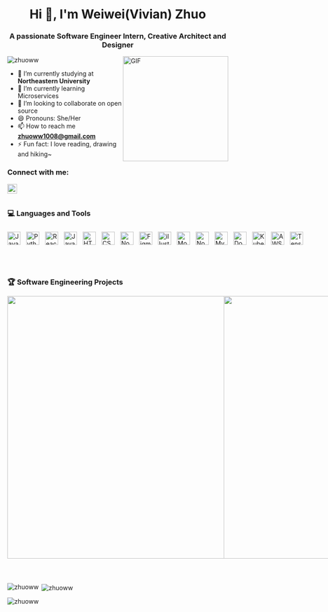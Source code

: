 <h1 align="center">Hi 👋,  I'm Weiwei(Vivian) Zhuo</h1>
<h3 align="center">A passionate Software Engineer Intern, Creative Architect and Designer</h3>
<img align="right" alt="GIF" src="https://cdn.dribbble.com/users/1920348/screenshots/4332641/shot09.gif" height="240" />
<p align="left"> <img src="https://komarev.com/ghpvc/?username=zhuoww&label=Profile%20views&color=0e75b6&style=flat" alt="zhuoww" /> </p>

- 🔭 I’m currently studying at **Northeastern University**
- 🌱 I’m currently learning Microservices
- 👯 I’m looking to collaborate on open source
- 😄 Pronouns: She/Her
- 📫 How to reach me **zhuoww1008@gmail.com**
- ⚡ Fun fact: I love reading, drawing and hiking~

### Connect with me:
[<img align="left" alt="Software Engineer | LinkedIn" width="22px" src="https://cdn.jsdelivr.net/npm/simple-icons@v3/icons/linkedin.svg" />][linkedin]

<br />

#

### 💻 Languages and Tools

<div style="display: flex; padding-top:10px;">
    <img align="left" alt="Java" width="30px" style="padding-right:10px;" src="https://cdn.jsdelivr.net/gh/devicons/devicon/icons/java/java-original.svg"/>
    <img align="left" alt="Python" width="30px" style="padding-right:10px;" src="https://cdn.jsdelivr.net/gh/devicons/devicon/icons/python/python-plain.svg" />
    <img align="left" alt="React" width="30px" style="padding-right:10px;" src="https://cdn.jsdelivr.net/gh/devicons/devicon/icons/react/react-original.svg" />
    <img align="left" alt="JavaScript" width="30px" style="padding-right:10px;" src="https://cdn.jsdelivr.net/gh/devicons/devicon/icons/javascript/javascript-plain.svg" />
    <img align="left" alt="HTML" width="30px" style="padding-right:10px;" src="https://cdn.jsdelivr.net/gh/devicons/devicon/icons/html5/html5-plain.svg" />
    <img align="left" alt="CSS" width="30px" style="padding-right:10px;" src="https://cdn.jsdelivr.net/gh/devicons/devicon/icons/css3/css3-plain.svg" />
    <img align="left" alt="NodeJS" width="30px" style="padding-right:10px;" src="https://cdn.jsdelivr.net/gh/devicons/devicon/icons/nodejs/nodejs-original.svg" />
    <img align="left" alt="Figma" width="30px" style="padding-right:10px;" src="https://cdn.jsdelivr.net/gh/devicons/devicon/icons/figma/figma-original.svg" />
    <img align="left" alt="illustrator" width="30px" style="padding-right:10px;" src="https://cdn.jsdelivr.net/gh/devicons/devicon/icons/illustrator/illustrator-line.svg" />
    <img align="left" alt="Mongodb" width="30px" style="padding-right:10px;" src="https://user-images.githubusercontent.com/25181517/182884177-d48a8579-2cd0-447a-b9a6-ffc7cb02560e.png" />
    <img align="left" alt="NodeJS" width="30px" style="padding-right:10px;" src="https://cdn.jsdelivr.net/gh/devicons/devicon/icons/photoshop/photoshop-line.svg" />
    <img align="left" alt="MySQL" width="30px" style="padding-right:10px;" src="https://user-images.githubusercontent.com/25181517/183896128-ec99105a-ec1a-4d85-b08b-1aa1620b2046.png" />
    <img align="left" alt="Docker" width="30px" style="padding-right:10px;" src="https://user-images.githubusercontent.com/25181517/117207330-263ba280-adf4-11eb-9b97-0ac5b40bc3be.png" />
    <img align="left" alt="Kubernetes" width="30px" style="padding-right:10px;" src="https://user-images.githubusercontent.com/25181517/182534006-037f08b5-8e7b-4e5f-96b6-5d2a5558fa85.png" />
    <img align="left" alt="AWS" width="30px" style="padding-right:10px;" src="https://user-images.githubusercontent.com/25181517/183896132-54262f2e-6d98-41e3-8888-e40ab5a17326.png" />
    <img align="left" alt="TensorFlow" width="30px" style="padding-right:10px;" src="https://user-images.githubusercontent.com/25181517/223639822-2a01e63a-a7f9-4a39-8930-61431541bc06.png" /><br>
    
</div>
<br>
<br>

#

### 🏆 Software Engineering Projects

<div style="display: flex; justify-content: space-between; margin-right: 10px">
    <img src="https://github.com/zhuoww/zhuoww/blob/main/traveling%20web%20app.gif?raw=true" width="600">
    <br>
    <br>
    <img src="https://github.com/zhuoww/zhuoww/blob/main/FoodOrderingSystem.gif?raw=true" width="600">
    <br>
    <br>
    <img src="https://github.com/zhuoww/CodePath_Web_Project2_Flashcards/blob/main/lab3.gif?raw=true" width="600">
    <br>
    <br>
    <img src="https://github.com/zhuoww/CodePath_Web_Project4_Veni_Vici/blob/main/project4.gif?raw=true" width="600">
    <br>
    <br>
</div>
<br>

#

<p><img align="left" src="https://github-readme-stats.vercel.app/api/top-langs?username=zhuoww&show_icons=true&locale=en&layout=compact" alt="zhuoww" /></p>

<p>&nbsp;<img align="center" src="https://github-readme-stats.vercel.app/api?username=zhuoww&show_icons=true&locale=en" alt="zhuoww" /></p>

<p><img align="center" src="https://github-readme-streak-stats.herokuapp.com/?user=zhuoww&" alt="zhuoww" /></p>

[linkedin]: https://www.linkedin.com/in/weiwei-zhuo23/

